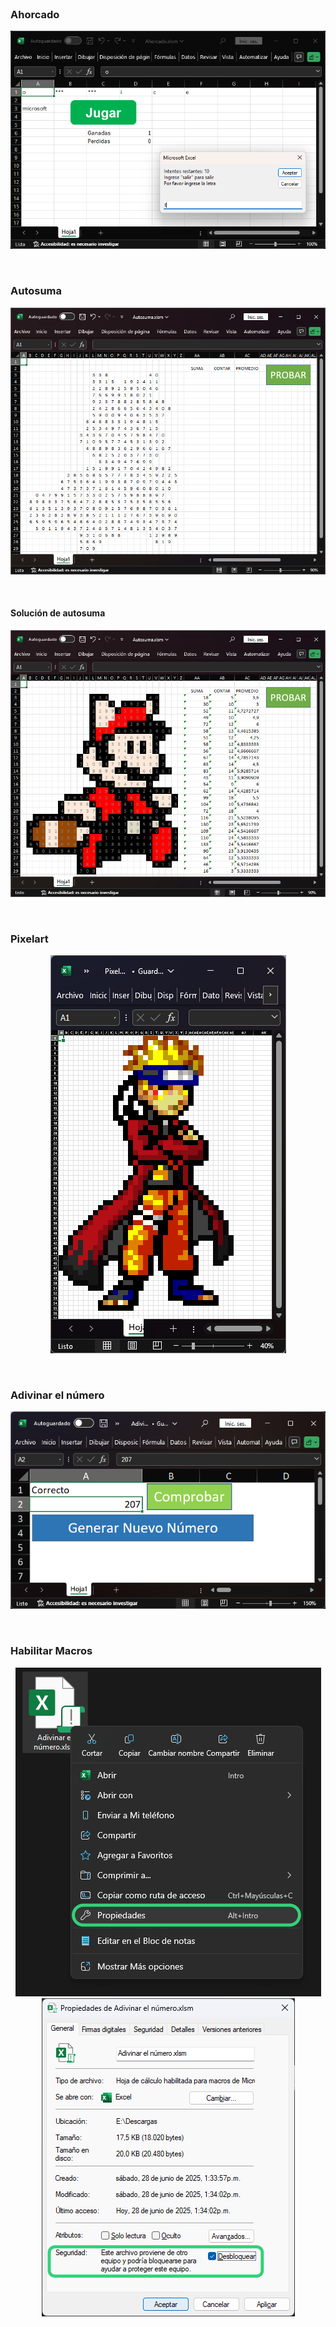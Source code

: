 <br>

### Ahorcado

<p align="center">
	<img src="./readme-img/ahorcado.webp" alt="" />
</p>

<br>

### Autosuma

<p align="center">
	<img src="./readme-img/autosuma.webp" alt="" />
</p>

<br>

#### Solución de autosuma 

<p align="center">
	<img src="./readme-img/autosuma-solucion.webp" alt="" />
</p>

<br>

### Pixelart

<p align="center">
	<img src="./readme-img/pixelart.webp" alt="" />
</p>

<br>

### Adivinar el número

<p align="center">
	<img src="./readme-img/adivinar-el-numero.webp" alt="" />
</p>

<br>

### Habilitar Macros

<p align="center">
	<img src="./readme-img/habilitar-macros-1.webp" alt="" />
	<img src="./readme-img/habilitar-macros-2.webp" alt="" />
</p>

<br>
